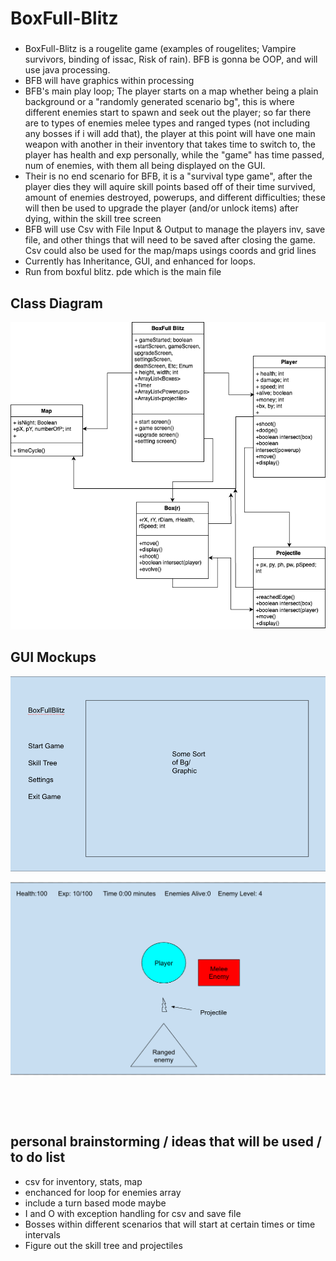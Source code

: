 # BoxFull-Blitz
###
* BoxFull-Blitz is a rougelite game (examples of rougelites; Vampire survivors, binding of issac, Risk of rain). BFB is gonna be OOP, and will use java processing.
* BFB will have graphics within processing
* BFB's main play loop; The player starts on a map whether being a plain background or a "randomly generated scenario bg", this is where different enemies start to spawn and seek out the player; so far there are to types of enemies melee types and ranged types (not including any bosses if i will add that), the player at this point will have one main weapon with another in their inventory that takes time to switch to, the player has health and exp personally, while the "game" has time passed, num of enemies, with them all being displayed on the GUI. 
* Their is no end scenario for BFB, it is a "survival type game", after the player dies they will aquire skill points based off of their time survived, amount of enemies destroyed, powerups, and different difficulties; these will then be used to upgrade the player (and/or unlock items) after dying, within the skill tree screen
* BFB will use Csv with File Input & Output to manage the players inv, save file, and other things that will need to be saved after closing the game. Csv could also be used for the map/maps usings coords and grid lines
* Currently has Inheritance, GUI, and enhanced for loops.
* Run from boxful blitz. pde which is the main file  

## Class Diagram 
![class diagram wip](images/ClassDiagramWIP.png)

## GUI Mockups

![StartScreen](images/BfbStartScreen.png)

![GameScreen](images/BFBGameScreen.png)

![]()

![]()







## personal brainstorming / ideas that will be used / to do list
* csv for inventory, stats, map
* enchanced for loop for enemies array 
* include a turn based mode maybe
* I and O with exception handling for csv and save file 
* Bosses within different scenarios that will start at certain times or time intervals
* Figure out the skill tree and projectiles


